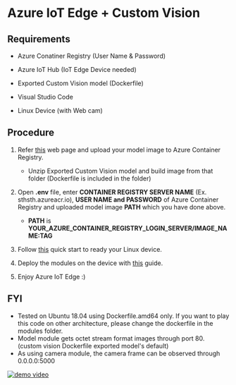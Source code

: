 # Azure IoT Edge + Custom Vision
## Requirements
- Azure Conatiner Registry (User Name & Password)

- Azure IoT Hub (IoT Edge Device needed)

- Exported Custom Vision model (Dockerfile)

- Visual Studio Code

- Linux Device (with Web cam)

## Procedure
1. Refer [this](https://docs.microsoft.com/en-us/azure/container-registry/container-registry-get-started-docker-cli#prerequisites) web page and upload your model image to Azure Container Registry.
	- Unzip Exported Custom Vision model and build image from that folder (Dockerfile is included in the folder)

2. Open **.env** file, enter **CONTAINER REGISTRY SERVER NAME** (Ex. sthsth.azureacr.io), **USER NAME and PASSWORD** of Azure Container Registry and uploaded model image **PATH** which you have done above.
	- **PATH** is **YOUR\_AZURE\_CONTAINER\_REGISTRY\_LOGIN_SERVER/IMAGE\_NAME:TAG**

3. Follow [this](https://docs.microsoft.com/en-us/azure/iot-edge/how-to-install-iot-edge-linux) quick start to ready your Linux device.

4. Deploy the modules on the device with [this](https://docs.microsoft.com/en-us/azure/iot-edge/tutorial-develop-for-linux#build-and-push-your-solution) guide.

5. Enjoy Azure IoT Edge :)

## FYI
- Tested on Ubuntu 18.04 using Dockerfile.amd64 only. If you want to play this code on other architecture, please change the dockerfile in the modules folder.
- Model module gets octet stream format images through port 80. (custom vision Dockerfile exported model's default)
- As using camera module, the camera frame can be observed through 0.0.0.0:5000

[![demo video](http://img.youtube.com/vi/dOxa-LoR37E/0.jpg)](http://www.youtube.com/watch?v=dOxa-LoR37E "demo video")



